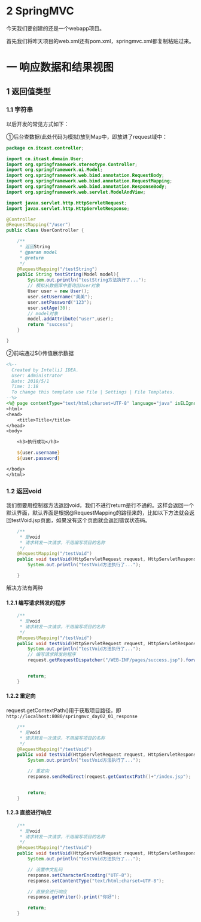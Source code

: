 # 2 SpringMVC

今天我们要创建的还是一个webapp项目。

首先我们将昨天项目的web.xml还有pom.xml，springmvc.xml都复制粘贴过来。

# 一 响应数据和结果视图

## 1 返回值类型

### 1.1 字符串

以后开发的常见方式如下：

①后台查数据(此处代码为模拟)放到Map中，即放进了request域中：

```java
package cn.itcast.controller;

import cn.itcast.domain.User;
import org.springframework.stereotype.Controller;
import org.springframework.ui.Model;
import org.springframework.web.bind.annotation.RequestBody;
import org.springframework.web.bind.annotation.RequestMapping;
import org.springframework.web.bind.annotation.ResponseBody;
import org.springframework.web.servlet.ModelAndView;

import javax.servlet.http.HttpServletRequest;
import javax.servlet.http.HttpServletResponse;

@Controller
@RequestMapping("/user")
public class UserController {

    /**
     * 返回String
     * @param model
     * @return
     */
    @RequestMapping("/testString")
    public String testString(Model model){
        System.out.println("testString方法执行了...");
        // 模拟从数据库中查询出User对象
        User user = new User();
        user.setUsername("美美");
        user.setPassword("123");
        user.setAge(30);
        // model对象
        model.addAttribute("user",user);
        return "success";
    }

}

```

②前端通过${}传值展示数据

```jsp
<%--
  Created by IntelliJ IDEA.
  User: Administrator
  Date: 2018/5/1
  Time: 1:18
  To change this template use File | Settings | File Templates.
--%>
<%@ page contentType="text/html;charset=UTF-8" language="java" isELIgnored="false" %>
<html>
<head>
    <title>Title</title>
</head>
<body>

    <h3>执行成功</h3>

    ${user.username}
    ${user.password}

</body>
</html>

```

### 1.2 返回void

我们想要用控制器方法返回void，我们不进行return是行不通的。这样会返回一个默认界面，默认界面是根据@RequestMapping的路径来的，比如以下方法就会返回testVoid.jsp页面，如果没有这个页面就会返回错误状态码。

```java
    /**
     * 是void
     * 请求转发一次请求，不用编写项目的名称
     */
    @RequestMapping("/testVoid")
    public void testVoid(HttpServletRequest request, HttpServletResponse response) throws Exception {
        System.out.println("testVoid方法执行了...");

    }
```

解决方法有两种

#### 1.2.1 编写请求转发的程序

```java
    /**
     * 是void
     * 请求转发一次请求，不用编写项目的名称
     */
    @RequestMapping("/testVoid")
    public void testVoid(HttpServletRequest request, HttpServletResponse response) throws Exception {
        System.out.println("testVoid方法执行了...");
        // 编写请求转发的程序
        request.getRequestDispatcher("/WEB-INF/pages/success.jsp").forward(request,response);


        return;
    }
```

#### 1.2.2 重定向

request.getContextPath()用于获取项目路径，即`http://localhost:8080/springmvc_day02_01_response`

```java
    /**
     * 是void
     * 请求转发一次请求，不用编写项目的名称
     */
    @RequestMapping("/testVoid")
    public void testVoid(HttpServletRequest request, HttpServletResponse response) throws Exception {
        System.out.println("testVoid方法执行了...");

        // 重定向
        response.sendRedirect(request.getContextPath()+"/index.jsp");


        return;
    }
```

#### 1.2.3  直接进行响应

```java
    /**
     * 是void
     * 请求转发一次请求，不用编写项目的名称
     */
    @RequestMapping("/testVoid")
    public void testVoid(HttpServletRequest request, HttpServletResponse response) throws Exception {
        System.out.println("testVoid方法执行了...");

        // 设置中文乱码
        response.setCharacterEncoding("UTF-8");
        response.setContentType("text/html;charset=UTF-8");

        // 直接会进行响应
        response.getWriter().print("你好");

        return;
    }
```

